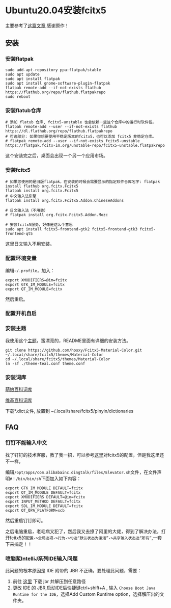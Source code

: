 # Ubuntu20.04安装fcitx5


<!--more-->

主要参考了[这篇文章](https://ouyen.github.io/fcitx5-ubuntu/),感谢原作！

## 安装

### 安装flatpak

```
sudo add-apt-repository ppa:flatpak/stable
sudo apt update
sudo apt install flatpak
sudo apt install gnome-software-plugin-flatpak
flatpak remote-add --if-not-exists flathub https://flathub.org/repo/flathub.flatpakrepo
sudo reboot
```

### 安装flatub仓库

```
# 添加 flatub 仓库, fcitx5-unstable 也会依赖一些这个仓库中的运行时软件包。
flatpak remote-add --user --if-not-exists flathub https://dl.flathub.org/repo/flathub.flatpakrepo
# 可选部分: 如果你想要使用不稳定版本的fcitx5，也可以添加 fcitx5 非稳定仓库。
# flatpak remote-add --user --if-not-exists fcitx5-unstable https://flatpak.fcitx-im.org/unstable-repo/fcitx5-unstable.flatpakrepo
```

这个安装完之后，桌面会出现一个另一个应用市场。

### 安装fcitx5

```
# 如果您使用的是旧版flatpak，在安装的时候会需要显示的指定软件仓库名字: flatpak install flathub org.fcitx.Fcitx5
flatpak install org.fcitx.Fcitx5
# 中文输入法引擎
flatpak install org.fcitx.Fcitx5.Addon.ChineseAddons 

# 日文输入法（不用装）
# flatpak install org.fcitx.Fcitx5.Addon.Mozc			 

# 安装fcitx5服务，好像是这么个意思
sudo apt install fcitx5-frontend-gtk2 fcitx5-frontend-gtk3 fcitx5-frontend-qt5
```

这里日文输入不用安装。

### 配置环境变量

编辑`~/.profile`，加入：

```
export XMODIFIERS=@im=fcitx
export GTK_IM_MODULE=fcitx
export QT_IM_MODULE=fcitx
```

然后重启。

### 配置开机自启

### 安装主题

我使用这个[主题](https://github.com/hosxy/Fcitx5-Material-Color)，蛮漂亮的，README里面有详细的安装方法。

```
git clone https://github.com/hosxy/Fcitx5-Material-Color.git ~/.local/share/fcitx5/themes/Material-Color
cd ~/.local/share/fcitx5/themes/Material-Color
ln -sf ./theme-teal.conf theme.conf
```

### 安装词库

[萌娘百科词库](https://github.com/outloudvi/mw2fcitx/releases/tag/20220114)

[维基百科词库](https://github.com/felixonmars/fcitx5-pinyin-zhwiki/releases/tag/0.2.3)

下载*.dict文件, 放置到 ~/.local/share/fcitx5/pinyin/dictionaries

## FAQ

### 钉钉不能输入中文

找了钉钉的技术客服，教了我一招，可以参考[这里](https://linuxacme.cn/559)对fcitx5的配置，但是我这里还不一样。

编辑`/opt/apps/com.alibabainc.dingtalk/files/Elevator.sh`文件，在文件声明`#！/bin/bin/sh`下面加入如下内容：

```
export GTK_IM_MODULE DEFAULT=fcitx
export QT_IM_MODULE DEFAULT=fcitx
export XMODIFIERS DEFAULT=@im=fcitx
export INPUT_METHOD DEFAULT=fcitx
export SDL_IM_MODULE DEFAULT=fcitx
export QT_QPA_PLATFORM=xcb
```

然后重启钉钉即可。

之后电脑重启，老毛病又犯了，然后我又去撩了阿里的大佬，得到了解决办法，打开fcitx5的`配置->全局选项->行为->勾选“默认状态为激活”->共享输入状态选“所有”`,一套下来搞定！！

### 喷脑浆IntelliJ系列IDE输入问题

此问题的根本原因是 IDE 附带的 JBR 不正确，要处理此问题，需要：

1. 前往 [这里](https://github.com/RikudouPatrickstar/JetBrainsRuntime-for-Linux-x64/releases) 下载 jbr 并解压到任意路径
2. 更改 IDE 的 JBR,启动IDE后快捷键ctrl+shift+A , 输入 `Choose Boot Java Runtime for the IDE`，选择Add Custom Runtime option，选择解压出的文件夹。
